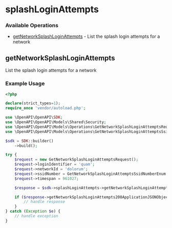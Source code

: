# splashLoginAttempts

### Available Operations

* [getNetworkSplashLoginAttempts](#getnetworksplashloginattempts) - List the splash login attempts for a network

## getNetworkSplashLoginAttempts

List the splash login attempts for a network

### Example Usage

```php
<?php

declare(strict_types=1);
require_once 'vendor/autoload.php';

use \OpenAPI\OpenAPI\SDK;
use \OpenAPI\OpenAPI\Models\Shared\Security;
use \OpenAPI\OpenAPI\Models\Operations\GetNetworkSplashLoginAttemptsRequest;
use \OpenAPI\OpenAPI\Models\Operations\GetNetworkSplashLoginAttemptsSsidNumberEnum;

$sdk = SDK::builder()
    ->build();

try {
    $request = new GetNetworkSplashLoginAttemptsRequest();
    $request->loginIdentifier = 'quam';
    $request->networkId = 'dolorum';
    $request->ssidNumber = GetNetworkSplashLoginAttemptsSsidNumberEnum::FOURTEEN;
    $request->timespan = 961027;

    $response = $sdk->splashLoginAttempts->getNetworkSplashLoginAttempts($request);

    if ($response->getNetworkSplashLoginAttempts200ApplicationJSONObjects !== null) {
        // handle response
    }
} catch (Exception $e) {
    // handle exception
}
```
